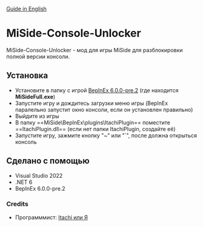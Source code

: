 [Guide in English](https://github.com/ltachiUchiha/MiSide-Console-Unlocker/README.md)

# MiSide-Console-Unlocker
MiSide-Console-Unlocker - мод для игры MiSide для разблокировки полной версии консоли.

## Установка
* Установите в папку с игрой [BepInEx 6.0.0-pre.2](https://docs.bepinex.dev/master/articles/user_guide/installation/unity_il2cpp.html?tabs=tabid-win) (где находится **MiSideFull.exe**)
* Запустите игру и дождитесь загрузки меню игры (BepInEx паралельно запустит окно консоли, если он установлен правильно)
* Выйдите из игры
* В папку ==MiSide\BepInEx\plugins\ItachiPlugin== поместите ==ItachiPlugin.dll== (если нет папки ItachiPlugin, создайте её)
* Запустите игру, зажмите кнопку "~" или "`", после должна открыться консоль

## Сделано с помощью
* Visual Studio 2022
* .NET 6
* BepInEx 6.0.0-pre.2

### Credits
* Программмист: [Itachi или Я](https://github.com/ltachiUchiha)
